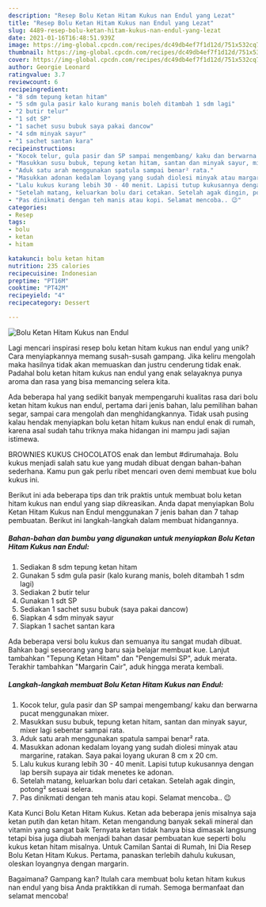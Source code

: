 ```yaml
---
description: "Resep Bolu Ketan Hitam Kukus nan Endul yang Lezat"
title: "Resep Bolu Ketan Hitam Kukus nan Endul yang Lezat"
slug: 4489-resep-bolu-ketan-hitam-kukus-nan-endul-yang-lezat
date: 2021-01-16T16:48:51.939Z
image: https://img-global.cpcdn.com/recipes/dc49db4ef7f1d12d/751x532cq70/bolu-ketan-hitam-kukus-nan-endul-foto-resep-utama.jpg
thumbnail: https://img-global.cpcdn.com/recipes/dc49db4ef7f1d12d/751x532cq70/bolu-ketan-hitam-kukus-nan-endul-foto-resep-utama.jpg
cover: https://img-global.cpcdn.com/recipes/dc49db4ef7f1d12d/751x532cq70/bolu-ketan-hitam-kukus-nan-endul-foto-resep-utama.jpg
author: Georgie Leonard
ratingvalue: 3.7
reviewcount: 6
recipeingredient:
- "8 sdm tepung ketan hitam"
- "5 sdm gula pasir kalo kurang manis boleh ditambah 1 sdm lagi"
- "2 butir telur"
- "1 sdt SP"
- "1 sachet susu bubuk saya pakai dancow"
- "4 sdm minyak sayur"
- "1 sachet santan kara"
recipeinstructions:
- "Kocok telur, gula pasir dan SP sampai mengembang/ kaku dan berwarna pucat menggunakan mixer."
- "Masukkan susu bubuk, tepung ketan hitam, santan dan minyak sayur, mixer lagi sebentar sampai rata."
- "Aduk satu arah menggunakan spatula sampai benar² rata."
- "Masukkan adonan kedalam loyang yang sudah diolesi minyak atau margarine, ratakan. Saya pakai loyang ukuran 8 cm x 20 cm."
- "Lalu kukus kurang lebih 30 - 40 menit. Lapisi tutup kukusannya dengan lap bersih supaya air tidak menetes ke adonan."
- "Setelah matang, keluarkan bolu dari cetakan. Setelah agak dingin, potong² sesuai selera."
- "Pas dinikmati dengan teh manis atau kopi. Selamat mencoba.. 😉"
categories:
- Resep
tags:
- bolu
- ketan
- hitam

katakunci: bolu ketan hitam 
nutrition: 235 calories
recipecuisine: Indonesian
preptime: "PT16M"
cooktime: "PT42M"
recipeyield: "4"
recipecategory: Dessert

---
```



![Bolu Ketan Hitam Kukus nan Endul](https://img-global.cpcdn.com/recipes/dc49db4ef7f1d12d/751x532cq70/bolu-ketan-hitam-kukus-nan-endul-foto-resep-utama.jpg)

Lagi mencari inspirasi resep bolu ketan hitam kukus nan endul yang unik? Cara menyiapkannya memang susah-susah gampang. Jika keliru mengolah maka hasilnya tidak akan memuaskan dan justru cenderung tidak enak. Padahal bolu ketan hitam kukus nan endul yang enak selayaknya punya aroma dan rasa yang bisa memancing selera kita.

Ada beberapa hal yang sedikit banyak mempengaruhi kualitas rasa dari bolu ketan hitam kukus nan endul, pertama dari jenis bahan, lalu pemilihan bahan segar, sampai cara mengolah dan menghidangkannya. Tidak usah pusing kalau hendak menyiapkan bolu ketan hitam kukus nan endul enak di rumah, karena asal sudah tahu triknya maka hidangan ini mampu jadi sajian istimewa.

BROWNIES KUKUS CHOCOLATOS enak dan lembut #dirumahaja. Bolu kukus menjadi salah satu kue yang mudah dibuat dengan bahan-bahan sederhana. Kamu pun gak perlu ribet mencari oven demi membuat kue bolu kukus ini.


Berikut ini ada beberapa tips dan trik praktis untuk membuat bolu ketan hitam kukus nan endul yang siap dikreasikan. Anda dapat menyiapkan Bolu Ketan Hitam Kukus nan Endul menggunakan 7 jenis bahan dan 7 tahap pembuatan. Berikut ini langkah-langkah dalam membuat hidangannya.

<!--inarticleads1-->

##### Bahan-bahan dan bumbu yang digunakan untuk menyiapkan Bolu Ketan Hitam Kukus nan Endul:

1. Sediakan 8 sdm tepung ketan hitam
1. Gunakan 5 sdm gula pasir (kalo kurang manis, boleh ditambah 1 sdm lagi)
1. Sediakan 2 butir telur
1. Gunakan 1 sdt SP
1. Sediakan 1 sachet susu bubuk (saya pakai dancow)
1. Siapkan 4 sdm minyak sayur
1. Siapkan 1 sachet santan kara


Ada beberapa versi bolu kukus dan semuanya itu sangat mudah dibuat. Bahkan bagi seseorang yang baru saja belajar membuat kue. Lanjut tambahkan &#34;Tepung Ketan Hitam&#34; dan &#34;Pengemulsi SP&#34;, aduk merata. Terakhir tambahkan &#34;Margarin Cair&#34;, aduk hingga merata kembali. 

<!--inarticleads2-->

##### Langkah-langkah membuat Bolu Ketan Hitam Kukus nan Endul:

1. Kocok telur, gula pasir dan SP sampai mengembang/ kaku dan berwarna pucat menggunakan mixer.
1. Masukkan susu bubuk, tepung ketan hitam, santan dan minyak sayur, mixer lagi sebentar sampai rata.
1. Aduk satu arah menggunakan spatula sampai benar² rata.
1. Masukkan adonan kedalam loyang yang sudah diolesi minyak atau margarine, ratakan. Saya pakai loyang ukuran 8 cm x 20 cm.
1. Lalu kukus kurang lebih 30 - 40 menit. Lapisi tutup kukusannya dengan lap bersih supaya air tidak menetes ke adonan.
1. Setelah matang, keluarkan bolu dari cetakan. Setelah agak dingin, potong² sesuai selera.
1. Pas dinikmati dengan teh manis atau kopi. Selamat mencoba.. 😉


Kata Kunci Bolu Ketan Hitam Kukus. Ketan ada beberapa jenis misalnya saja ketan putih dan ketan hitam. Ketan mengandung banyak sekali mineral dan vitamin yang sangat baik Ternyata ketan tidak hanya bisa dimasak langsung tetapi bisa juga diubah menjadi bahan dasar pembuatan kue seperti bolu kukus ketan hitam misalnya. Untuk Camilan Santai di Rumah, Ini Dia Resep Bolu Ketan Hitam Kukus. Pertama, panaskan terlebih dahulu kukusan, oleskan loyangnya dengan margarin. 

Bagaimana? Gampang kan? Itulah cara membuat bolu ketan hitam kukus nan endul yang bisa Anda praktikkan di rumah. Semoga bermanfaat dan selamat mencoba!

